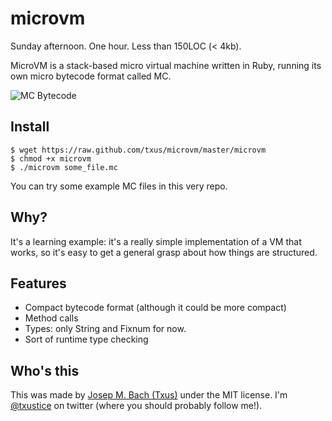 # microvm

Sunday afternoon. One hour. Less than 150LOC (< 4kb).

MicroVM is a stack-based micro virtual machine written in Ruby, running its own
micro bytecode format called MC.

![MC Bytecode](http://f.cl.ly/items/290t2S2H1j0F233R123r/mc.png)

## Install

    $ wget https://raw.github.com/txus/microvm/master/microvm
    $ chmod +x microvm
    $ ./microvm some_file.mc

You can try some example MC files in this very repo.

## Why?

It's a learning example: it's a really simple implementation of a VM that
works, so it's easy to get a general grasp about how things are structured.

## Features

* Compact bytecode format (although it could be more compact)
* Method calls
* Types: only String and Fixnum for now.
* Sort of runtime type checking

## Who's this

This was made by [Josep M. Bach (Txus)](http://txustice.me) under the MIT
license. I'm [@txustice](http://twitter.com/txustice) on twitter (where you
should probably follow me!).
